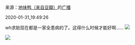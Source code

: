 来源：[地味鸭（来自豆瓣）](https://www.douban.com/people/47513232/)的[广播](https://www.douban.com/people/47513232/)


2020-01-31_19:49:26


wh求助现在都是一家全患病的了。这得什么时候才能好啊……
![](./pic/2020-01-31_19:49:26-地味鸭的广播1.jpg)  

![](./pic/2020-01-31_19:49:26-地味鸭的广播0.jpg)  


